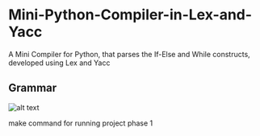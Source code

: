 # Mini-Python-Compiler-in-Lex-and-Yacc
A Mini Compiler for Python, that parses the If-Else and While constructs, developed using Lex and Yacc

## Grammar
![alt text](https://github.com/Kadle11/Mini-Python-Compiler-in-Lex-and-Yacc/blob/master/Grammar.png)

make command for running project phase 1
